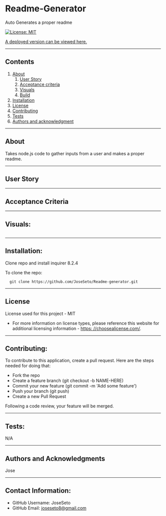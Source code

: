 
  
# Readme-Generator

  Auto Generates a proper readme

  [![License: MIT](https://img.shields.io/badge/License-MIT-yellow.svg)](https://opensource.org/licenses/MIT)

  [A deployed version can be viewed here.](N/A)
  
---
## Contents

1. [About](#about)
    1. [User Story](#user%20story)
    2. [Acceptance criteria](#acceptance%20criteria)
    3. [Visuals](#visuals)
    4. [Build](#build)
2. [Installation](#installation)
3. [License](#license)
4. [Contributing](#contributing)
5. [Tests](#tests)
6. [Authors and acknowledgment](#authors%20and%20acknowledgment)

---
## About

  Takes node.js code to gather inputs from a user and makes a proper readme.

---

## User Story
  

---

## Acceptance Criteria
  
  
---
## Visuals:

  ![]()

---

## Installation:
  Clone repo and install inquirer 8.2.4

  To clone the repo:
  
      git clone https://github.com/JoseSeto/Readme-generator.git
  
---

## License
  License used for this project - MIT
  * For more information on license types, please reference this website
  for additional licensing information - [https: //choosealicense.com/](https://choosealicense.com/).

---

## Contributing:
  
  To contribute to this application, create a pull request.
  Here are the steps needed for doing that:
  - Fork the repo
  - Create a feature branch (git checkout -b NAME-HERE)
  - Commit your new feature (git commit -m 'Add some feature')
  - Push your branch (git push)
  - Create a new Pull Request

  Following a code review, your feature will be merged.


---

## Tests:
  N/A

---

## Authors and Acknowledgments
  Jose

---

## Contact Information:
* GitHub Username: JoseSeto
* GitHub Email: joseseto8@gmail.com
  
